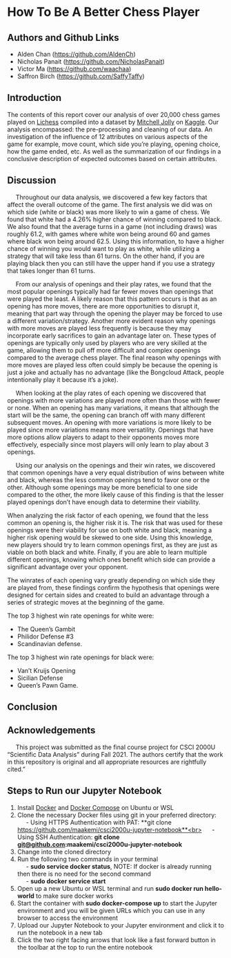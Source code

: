 # How To Be A Better Chess Player

## Authors and Github Links
- Alden Chan (https://github.com/AldenCh)
- Nicholas Panait (https://github.com/NicholasPanait)
- Victor Ma (https://github.com/waachaa)
- Saffron Birch (https://github.com/SaffyTaffy)

## Introduction
The contents of this report cover our analysis of over 20,000 chess games played on [Lichess](https://lichess.org/) compiled into a dataset by [Mitchell Jolly](https://www.kaggle.com/datasnaek) on [Kaggle](https://www.kaggle.com/datasnaek/chess). Our analysis encompassed: the pre-processing and cleaning of our data. An investigation of the influence of 12 attributes on various aspects of the game for example, move count, which side you’re playing, opening choice, how the game ended, etc. As well as the summarization of our findings in a conclusive description of expected outcomes based on certain attributes.

## Discussion
&nbsp;&nbsp;&nbsp;&nbsp; Throughout our data analysis, we discovered a few key factors that affect the overall outcome of the game.  The first analysis we did was on which side (white or black) was more likely to win a game of chess.  We found that white had a 4.26% higher chance of winning compared to black.  We also found that the average turns in a game (not including draws) was roughly 61.2, with games where white won being around 60 and games where black won being around 62.5.  Using this information, to have a higher chance of winning you would want to play as white, while utilizing a strategy that will take less than 61 turns.  On the other hand, if you are playing black then you can still have the upper hand if you use a strategy that takes longer than 61 turns.<br>

&nbsp;&nbsp;&nbsp;&nbsp; From our analysis of openings and their play rates, we found that the most popular openings typically had far fewer moves than openings that were played the least. A likely reason that this pattern occurs is that as an opening has more moves, there are more opportunities to disrupt it, meaning that part way through the opening the player may be forced to use a different variation/strategy. Another more evident reason why openings with more moves are played less frequently is because they may incorporate early sacrifices to gain an advantage later on.  These types of openings are typically only used by players who are very skilled at the game, allowing them to pull off more difficult and complex openings compared to the average chess player.  The final reason why openings with more moves are played less often could simply be because the opening is just a joke and actually has no advantage (like the Bongcloud Attack, people intentionally play it because it’s a joke).<br>

&nbsp;&nbsp;&nbsp;&nbsp; When looking at the play rates of each opening we discovered that openings with more variations are played more often than those with fewer or none.  When an opening has many variations, it means that although the start will be the same, the opening can branch off with many different subsequent moves. An opening with more variations is more likely to be played since more variations means more versatility. Openings that have more options allow players to adapt to their opponents moves more effectively, especially since most players will only learn to play about 3 openings.<br>

&nbsp;&nbsp;&nbsp;&nbsp; Using our analysis on the openings and their win rates, we discovered that common openings have a very equal distribution of wins between white and black, whereas the less common openings tend to favor one or the other.  Although some openings may be more beneficial to one side compared to the other, the more likely cause of this finding is that the lesser played openings don’t have enough data to determine their viability.<br>

When analyzing the risk factor of each opening, we found that the less common an opening is, the higher risk it is.  The risk that was used for these openings were their viability for use on both white and black, meaning a higher risk opening would be skewed to one side.  Using this knowledge, new players should try to learn common openings first, as they are just as viable on both black and white.  Finally, if you are able to learn multiple different openings, knowing which ones benefit which side can provide a significant advantage over your opponent.<br>

The winrates of each opening vary greatly depending on which side they are played from, these findings confirm the hypothesis that openings were designed for certain sides and created to build an advantage through a series of strategic moves at the beginning of the game.<br>

The top 3 highest win rate openings for white were:
- The Queen’s Gambit
- Philidor Defense #3
- Scandinavian defense.

The top 3 highest win rate openings for black were:
- Van’t Kruijs Opening
- Sicilian Defense
- Queen’s Pawn Game.


## Conclusion

## Acknowledgements
&nbsp;&nbsp;&nbsp;&nbsp; This project was submitted as the final course project for CSCI 2000U “Scientific Data Analysis” during Fall 2021. The authors certify that the work in this repository is original and all appropriate resources are rightfully cited.”

## Steps to Run our Jupyter Notebook
1. Install [Docker](https://docs.docker.com/engine/install/ubuntu/) and [Docker Compose](https://docs.docker.com/compose/install/) on Ubuntu or WSL<br>
2. Clone the necessary Docker files using git in your preferred directory:<br>
&nbsp;&nbsp;&nbsp;&nbsp; - Using HTTPS Authentication with PAT: **git clone https://github.com/maakemi/csci2000u-jupyter-notebook**<br>
&nbsp;&nbsp;&nbsp;&nbsp; - Using SSH Authentication: **git clone git@github.com:maakemi/csci2000u-jupyter-notebook**<br>
3. Change into the cloned directory<br>
4. Run the following two commands in your terminal<br>
&nbsp;&nbsp;&nbsp;&nbsp; - **sudo service docker status**, NOTE: If docker is already running then there is no need for the second command<br>
&nbsp;&nbsp;&nbsp;&nbsp; - **sudo docker service start**<br>
5. Open up a new Ubuntu or WSL terminal and run **sudo docker run hello-world** to make sure docker works<br>
6. Start the container with **sudo docker-compose up** to start the Jupyter environment and you will be given URLs which you can use in any browser to access the environment<br>
7. Upload our Jupyter Notebook to your Jupyter environment and click it to run the notebook in a new tab<br>
8. Click the two right facing arrows that look like a fast forward button in the toolbar at the top to run the entire notebook<br>
